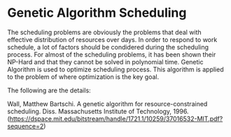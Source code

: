 # Genetic Algorithm Scheduling

The scheduling problems are obviously the problems that deal with effective distribution of resources over days. In order to respond to work schedule, a lot of factors should be condidered during the scheduling process. For almost of the scheduling problems, it has been shown their NP-Hard and that they cannot be solved in polynomial time. Genetic Algorithm is used to optimize scheduling process. This algorithm is applied to the problem of where optimization is the key goal.

The following are the details:

Wall, Matthew Bartschi. A genetic algorithm for resource-constrained scheduling. Diss. Massachusetts Institute of Technology, 1996. (https://dspace.mit.edu/bitstream/handle/1721.1/10259/37016532-MIT.pdf?sequence=2)
